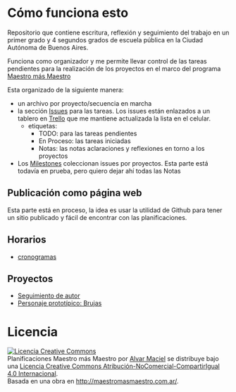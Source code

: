# Cómo funciona esto
Repositorio que contiene escritura, reflexión y seguimiento del trabajo en un primer grado y 4 segundos grados de escuela pública en la Ciudad Autónoma de Buenos Aires.

Funciona como organizador y me permite llevar control de las tareas pendientes para la realización de los proyectos en el marco del programa [Maestro más Maestro](http://maestromasmaestro.com.ar/)

Esta organizado de la siguiente manera:
- un archivo por proyecto/secuencia en marcha
- la sección [Issues](https://github.com/alvarmaciel/planificacionesMmasM/issues) para las tareas. Los issues están enlazados a un tablero en [Trello](http://trello.com) que me mantiene actualizada la lista en el celular.
  - etiquetas:
    - TODO: para las tareas pendientes
    - En Proceso: las tareas iniciadas
    - Notas: las notas aclaraciones y reflexiones en torno a los proyectos
- Los [Milestones](https://github.com/alvarmaciel/planificacionesMmasM/milestones) coleccionan issues por proyectos. Esta parte está todavía en prueba, pero quiero dejar ahí todas las Notas

## Publicación como página web
Esta parte está en proceso, la idea es usar la utilidad de Github para tener un sitio publicado y fácil de encontrar con las planificaciones.

## Horarios
- [cronogramas](https://github.com/alvarmaciel/planificacionesMmasM/blob/master/Cronograma.md)

## Proyectos
- [Seguimiento de autor](https://github.com/alvarmaciel/planificacionesMmasM/blob/master/SeguimientoAutorGMontes.org)
- [Personaje prototípico: Brujas](https://github.com/alvarmaciel/planificacionesMmasM/blob/master/brujas.md)

# Licencia
<a rel="license" href="http://creativecommons.org/licenses/by-nc-sa/4.0/"><img alt="Licencia Creative Commons" style="border-width:0" src="https://i.creativecommons.org/l/by-nc-sa/4.0/88x31.png" /></a><br /><span xmlns:dct="http://purl.org/dc/terms/" property="dct:title">Planificaciones Maestro más Maestro</span> por <a xmlns:cc="http://creativecommons.org/ns#" href="https://alvarmaciel.github.io/planificacionesMmasM/" property="cc:attributionName" rel="cc:attributionURL">Alvar Maciel</a> se distribuye bajo una <a rel="license" href="http://creativecommons.org/licenses/by-nc-sa/4.0/">Licencia Creative Commons Atribución-NoComercial-CompartirIgual 4.0 Internacional</a>.<br />Basada en una obra en <a xmlns:dct="http://purl.org/dc/terms/" href="http://maestromasmaestro.com.ar/" rel="dct:source">http://maestromasmaestro.com.ar/</a>.
